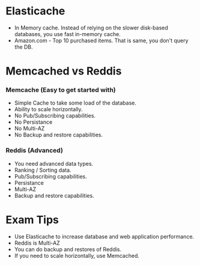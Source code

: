 # Elasticache

- In Memory cache. Instead of relying on the slower disk-based databases, you use fast in-memory cache.
- Amazon.com - Top 10 purchased items. That is same, you don't query the DB.

# Memcached vs Reddis

### Memcache (Easy to get started with)

- Simple Cache to take some load of the database.
- Ability to scale horizontally.
- No Pub/Subscribing capabilities.
- No Persistance
- No Multi-AZ
- No Backup and restore capabilities.

### Reddis (Advanced)

- You need advanced data types.
- Ranking / Sorting data.
- Pub/Subscribing capabilities.
- Persistance
- Multi-AZ
- Backup and restore capabilities.

# Exam Tips

- Use Elasticache to increase database and web application performance.
- Reddis is Multi-AZ
- You can do backup and restores of Reddis.
- If you need to scale horizontally, use Memcached.